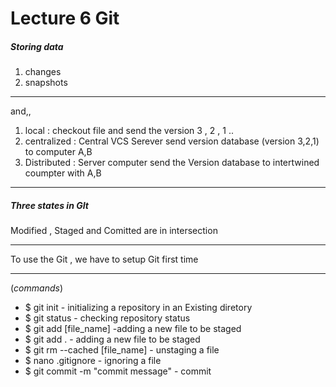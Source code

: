 # Lecture 6 Git

##### Storing data

1. changes 
2. snapshots

---

and,,

1. local : checkout file and send the version 3 , 2 , 1 ..
2. centralized : Central VCS Serever send version database (version 3,2,1) to computer A,B
3. Distributed : Server computer send the Version database to intertwined coumpter with A,B

---
##### Three states in GIt

Modified , Staged and Comitted are in intersection

---

To use the Git , we have to setup Git first time

---

(*commands*)

- $ git init - initializing a repository in an Existing diretory
- $ git status - checking repository status
- $ git add [file_name] -adding a new file to be staged
- $ git add . - adding a new file to be staged
- $ git rm --cached [file_name] - unstaging a file
- $ nano .gitignore - ignoring a file
- $ git commit -m "commit message" - commit
